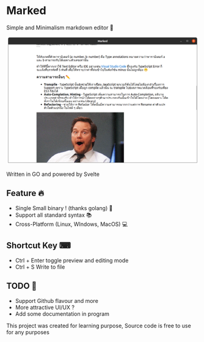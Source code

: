 # Marked
Simple and Minimalism markdown editor 🚀

![Marked in action](cover.png)

Written in GO and powered by Svelte

## Feature 🔥
- Single Small binary ! (thanks golang) 🧰
- Support all standard syntax 📚
- Cross-Platform (Linux, WIndows, MacOS) 💻

## Shortcut Key ⌨
- Ctrl + Enter toggle preview and editing mode
- Ctrl + S Write to file

## TODO 📝
- Support Github flavour and more
- More attractive UI/UX ?
- Add some documentation in program

This project was created for learning purpose, Source code is free to use for any purposes
